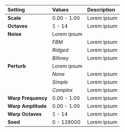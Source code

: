 | Setting            | Values      | Description |
| :----------------- | :---------- | :---------- |
| **Scale**          | 0.00 - 1.00 | Lorem ipsum |
| **Octaves**        | 1 - 14      | Lorem ipsum |
| **Noise**          | Lorem ipsum |
|                    | *FBM*       | Lorem ipsum |
|                    | *Ridged*    | Lorem ipsum |
|                    | *Billowy*   | Lorem ipsum |
| **Perturb**        | Lorem ipsum |
|                    | *None*      | Lorem ipsum |
|                    | *Simple*    | Lorem ipsum |
|                    | *Complex*   | Lorem ipsum |
| **Warp Frequency** | 0.00 - 1.00 | Lorem ipsum |
| **Warp Amplitude** | 0.00 - 1.00 | Lorem ipsum |
| **Warp Octaves**   | 1 - 14      | Lorem ipsum |
| **Seed**           | 0 - 128000  | Lorem ipsum |
